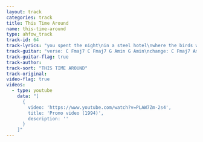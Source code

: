 ```yaml
---
layout: track
categories: track
title: This Time Around
name: this-time-around
type: ahfow_track
track-id: 64
track-lyrics: "you spent the night\nin a steel hotel\nwhere the birds whistled\nwhere the birds whistled\nyou have to wonder\nwhat's goin' on\nand maybe this time\nyou're overdrawn\n\nthis time around\nthe pressure's on\nyou hope for happiness\nyour hand are scarred\n\ni've seen your girl\nyou think she's cute\ndon't make her crazy\ndon't make her sad\nthe sky is painted\ndeep shade of blue\ni hope for happiness \nthis time around\nthe pressure's on\nyou hope for happiness\nyour hand are scarred"
track-guitar: "verse: C Fmaj7 C Fmaj7 G Amin G Amin\nchange: C Fmaj7 Amin Fmaj7\n(provided by brad)"
track-guitar-flag: true
track-author: 
track-sort: "THIS TIME AROUND"
track-original: 
video-flag: true
videos:
  - type: youtube
    data: "[
      { 
        video: 'https://www.youtube.com/watch?v=PLAW7Zm-2s4',
        title: 'Promo video (1994)',
        description: ''
      }
    ]"
---
```

